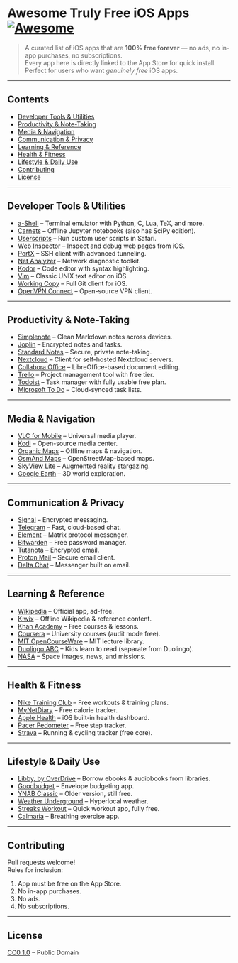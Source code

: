 # Awesome Truly Free iOS Apps [![Awesome](https://awesome.re/badge.svg)](https://awesome.re)

> A curated list of iOS apps that are **100% free forever** — no ads, no in-app purchases, no subscriptions.  
> Every app here is directly linked to the App Store for quick install.  
> Perfect for users who want *genuinely free* iOS apps.

---

## Contents
- [Developer Tools & Utilities](#developer-tools--utilities)
- [Productivity & Note-Taking](#productivity--note-taking)
- [Media & Navigation](#media--navigation)
- [Communication & Privacy](#communication--privacy)
- [Learning & Reference](#learning--reference)
- [Health & Fitness](#health--fitness)
- [Lifestyle & Daily Use](#lifestyle--daily-use)
- [Contributing](#contributing)
- [License](#license)

---

## Developer Tools & Utilities
- [a-Shell](https://apps.apple.com/us/app/a-shell/id1473805438) – Terminal emulator with Python, C, Lua, TeX, and more.
- [Carnets](https://apps.apple.com/us/app/carnets/id1450994949) – Offline Jupyter notebooks (also has SciPy edition).
- [Userscripts](https://apps.apple.com/us/app/userscripts/id1463298887) – Run custom user scripts in Safari.
- [Web Inspector](https://apps.apple.com/us/app/web-inspector/id1284562274) – Inspect and debug web pages from iOS.
- [PortX](https://apps.apple.com/us/app/portx/id6443663531) – SSH client with advanced tunneling.
- [Net Analyzer](https://apps.apple.com/us/app/net-analyzer/id562315041) – Network diagnostic toolkit.
- [Kodor](https://apps.apple.com/us/app/kodor/id1578659871) – Code editor with syntax highlighting.
- [Vim](https://apps.apple.com/us/app/vim/id1262985592) – Classic UNIX text editor on iOS.
- [Working Copy](https://apps.apple.com/us/app/working-copy-git-client/id896694807) – Full Git client for iOS.
- [OpenVPN Connect](https://apps.apple.com/us/app/openvpn-connect/id590379981) – Open-source VPN client.

---

## Productivity & Note-Taking
- [Simplenote](https://apps.apple.com/us/app/simplenote/id289429962) – Clean Markdown notes across devices.
- [Joplin](https://apps.apple.com/us/app/joplin/id1315599797) – Encrypted notes and tasks.
- [Standard Notes](https://apps.apple.com/us/app/standard-notes/id1285392450) – Secure, private note-taking.
- [Nextcloud](https://apps.apple.com/us/app/nextcloud/id1125420102) – Client for self-hosted Nextcloud servers.
- [Collabora Office](https://apps.apple.com/us/app/collabora-office/id1440482071) – LibreOffice-based document editing.
- [Trello](https://apps.apple.com/us/app/trello/id461504587) – Project management tool with free tier.
- [Todoist](https://apps.apple.com/us/app/todoist/id572688855) – Task manager with fully usable free plan.
- [Microsoft To Do](https://apps.apple.com/us/app/microsoft-to-do/id1212616790) – Cloud-synced task lists.

---

## Media & Navigation
- [VLC for Mobile](https://apps.apple.com/us/app/vlc-for-mobile/id650377962) – Universal media player.
- [Kodi](https://apps.apple.com/us/app/kodi/id959121174) – Open-source media center.
- [Organic Maps](https://apps.apple.com/us/app/organic-maps/id1567437057) – Offline maps & navigation.
- [OsmAnd Maps](https://apps.apple.com/us/app/osmand-maps-travel-navigate/id934850257) – OpenStreetMap-based maps.
- [SkyView Lite](https://apps.apple.com/us/app/skyview-lite/id413936865) – Augmented reality stargazing.
- [Google Earth](https://apps.apple.com/us/app/google-earth/id293622097) – 3D world exploration.

---

## Communication & Privacy
- [Signal](https://apps.apple.com/us/app/signal-private-messenger/id874139669) – Encrypted messaging.
- [Telegram](https://apps.apple.com/us/app/telegram-messenger/id686449807) – Fast, cloud-based chat.
- [Element](https://apps.apple.com/us/app/element-messenger/id1083446067) – Matrix protocol messenger.
- [Bitwarden](https://apps.apple.com/us/app/bitwarden/id1137397744) – Free password manager.
- [Tutanota](https://apps.apple.com/us/app/tutanota/id922429609) – Encrypted email.
- [Proton Mail](https://apps.apple.com/us/app/proton-mail-encrypted-email/id979659905) – Secure email client.
- [Delta Chat](https://apps.apple.com/us/app/delta-chat/id1459523235) – Messenger built on email.

---

## Learning & Reference
- [Wikipedia](https://apps.apple.com/us/app/wikipedia/id324715238) – Official app, ad-free.
- [Kiwix](https://apps.apple.com/us/app/kiwix/id997079563) – Offline Wikipedia & reference content.
- [Khan Academy](https://apps.apple.com/us/app/khan-academy/id469863705) – Free courses & lessons.
- [Coursera](https://apps.apple.com/us/app/coursera-learn-new-skills/id736535961) – University courses (audit mode free).
- [MIT OpenCourseWare](https://apps.apple.com/us/app/mit-opencourseware/id665429972) – MIT lecture library.
- [Duolingo ABC](https://apps.apple.com/us/app/duolingo-abc-learn-to-read/id1440502568) – Kids learn to read (separate from Duolingo).
- [NASA](https://apps.apple.com/us/app/nasa/id334325516) – Space images, news, and missions.

---

## Health & Fitness
- [Nike Training Club](https://apps.apple.com/us/app/nike-training-club/id301521403) – Free workouts & training plans.
- [MyNetDiary](https://apps.apple.com/us/app/calorie-counter-diet-tracker/id287529757) – Free calorie tracker.
- [Apple Health](https://apps.apple.com/us/app/apple-health/id1242545169) – iOS built-in health dashboard.
- [Pacer Pedometer](https://apps.apple.com/us/app/pacer-pedometer-step-tracker/id600446812) – Free step tracker.
- [Strava](https://apps.apple.com/us/app/strava-run-ride-hike/id426826309) – Running & cycling tracker (free core).

---

## Lifestyle & Daily Use
- [Libby, by OverDrive](https://apps.apple.com/us/app/libby-by-overdrive/id1076402606) – Borrow ebooks & audiobooks from libraries.
- [Goodbudget](https://apps.apple.com/us/app/goodbudget-budget-planner/id471112395) – Envelope budgeting app.
- [YNAB Classic](https://apps.apple.com/us/app/ynab-classic/id775990967) – Older version, still free.
- [Weather Underground](https://apps.apple.com/us/app/weather-underground/id486154808) – Hyperlocal weather.
- [Streaks Workout](https://apps.apple.com/us/app/streaks-workout/id1046898800) – Quick workout app, fully free.
- [Calmaria](https://apps.apple.com/us/app/calmaria/id1473192619) – Breathing exercise app.

---

## Contributing
Pull requests welcome!  
Rules for inclusion:
1. App must be free on the App Store.  
2. No in-app purchases.  
3. No ads.  
4. No subscriptions.  

---

## License
[CC0 1.0](https://creativecommons.org/publicdomain/zero/1.0/) – Public Domain